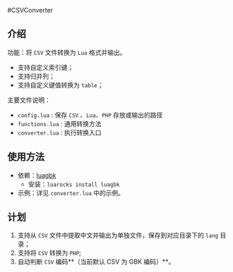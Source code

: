 #CSVConverter

## 介绍
功能：将 `CSV` 文件转换为 `Lua` 格式并输出。
- 支持自定义索引键；
- 支持归并列；
- 支持自定义键值转换为 `table`；

主要文件说明：
- `config.lua` : 保存 `CSV` 、`Lua`、`PHP` 存放或输出的路径
- `functions.lua` : 通用转换方法
- `converter.lua` : 执行转换入口

## 使用方法
- 依赖：[luagbk](https://github.com/starwing/luagbk)
    - 安装：`luarocks install luagbk`
- 示例：详见 `converter.lua` 中的示例。

## 计划
1. 支持从 `CSV` 文件中提取中文并输出为单独文件，保存到对应目录下的 `lang` 目录；
2. 支持将 `CSV` 转换为 `PHP`;
3. 自动判断 `CSV` 编码**（当前默认 CSV 为 GBK 编码）**。
